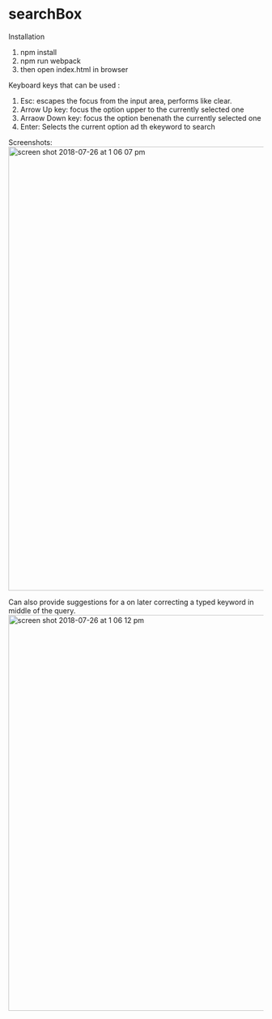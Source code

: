 # searchBox

Installation
1. npm install
2. npm run webpack
3. then open index.html in browser

Keyboard keys that can be used :

1. Esc: escapes the focus from the input area, performs like clear.
2. Arrow Up key: focus the option upper to the currently selected one
3. Arraow Down key: focus the option benenath the currently selected one
4. Enter: Selects the current option ad th ekeyword to search

Screenshots:
<img width="877" alt="screen shot 2018-07-26 at 1 06 07 pm" src="https://user-images.githubusercontent.com/7198009/43248362-45402cf8-90d5-11e8-8043-b6405b2834ee.png">

Can also provide suggestions for a on later correcting a typed keyword in middle of the query.
<img width="782" alt="screen shot 2018-07-26 at 1 06 12 pm" src="https://user-images.githubusercontent.com/7198009/43248359-4499393e-90d5-11e8-871e-b605da41c520.png">
